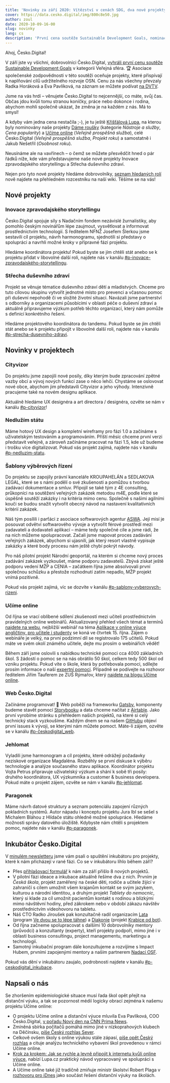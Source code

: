 ```yaml
---
title: 'Novinky za září 2020: Vítězství v cenách SDG, dva nové projekty a nominace na Křišťálovou Lupu'
cover: https://data.cesko.digital/img/800c8e50.jpg
author: zoul
date: 2020-10-09-16-00
slug: novinky
lang: cs
description: 'První cena soutěže Sustainable Development Goals, nominace na Křišťálovou Lupu, dva nové projekty a novinky z inkubátoru. Co všechno se v Česko.Digital stalo v září?'
---
```


Ahoj, Česko.Digital!

V září jste vy všichni, dobrovolníci Česko.Digital, [vyhráli první cenu soutěže Sustainable Development Goals](https://www.spolecenskaodpovednost.cz/cesko-zna-nejlepsi-projekty-udrzitelnosti-pro-rok-2020-oceneny-byly-v-cenach-sdgs/) v kategorii Veřejná sféra. 🏆 Asociace společenské zodpovědnosti v této soutěži oceňuje projekty, které přispívají k naplňování cílů udržitelného rozvoje OSN. Cenu za nás všechny převzaly Radka Horáková a Eva Pavlíková, na záznam se můžete podívat [na DVTV](https://www.facebook.com/DVTV.cz/videos/325919885307841).

Jsme na vás hrdí – věnujete Česko.Digital to nejcennější, co máte, svůj čas. Občas jdou kvůli tomu stranou koníčky, práce nebo dokonce i rodina, abychom mohli společně ukázat, že změna je na každém z nás. Má to smysl!

A kdyby vám jedna cena nestačila ;-), je tu ještě [Křišťálová Lupa](https://kristalova.lupa.cz/2020/), na kterou byly nominovány naše projekty [Dáme roušky](https://www.damerousky.cz) (kategorie *Nástroje a služby*, *Cena popularity*) a [Učíme online](https://www.ucimeonline.cz) (*Veřejně prospěšná služba*), celé Česko.Digital (*Veřejně prospěšná služba*, *Projekt roku*) a samostatně i Jakub Nešetřil (*Osobnost roku*).

Neusínáme ale na vavřínech – o čemž se můžete přesvědčit hned o pár řádků níže, kde vám představujeme naše nové projekty Inovace zpravodajského storytellingu a Střecha duševního zdraví.

Nejen pro tyto nové projekty hledáme dobrovolníky, [seznam hledaných rolí](https://wiki.cesko.digital/x/swEY) nově najdete na přehledném rozcestníku na naší wiki. Těšíme se na vás!

## Nové projekty

### Inovace zpravodajského storytellingu

Česko.Digital spojuje síly s Nadačním fondem nezávislé žurnalistiky, aby pomohlo českým novinářům lépe zaujmout, vysvětlovat a informovat prostřednictvím technologií. S ředitelem NFNŽ Josefem Šlerkou jsme sestavili cíl projektu, návrh harmonogramu, sjednotili si představy o spolupráci a navrhli možné kroky v přípravné fázi projektu.

Hledáme koordinátora projektu! Pokud byste se jím chtěli stát anebo se k projektu přidat v libovolné další roli, najdete nás v kanálu [#p-inovace-zpravodajského-storytellingu](https://cesko-digital.slack.com/archives/C01AENB1LPP).

### Střecha duševního zdraví

Projekt se věnuje tématice duševního zdraví dětí a mladistvých. Chceme pro tuto cílovou skupinu vytvořit jednotné místo pro prevenci a včasnou pomoc při duševní nepohodě či ve složité životní situaci. Navázali jsme partnerství s odborníky a organizacemi působícími v oblasti péče o duševní zdraví a aktuálně připravujeme výzkum potřeb těchto organizací, který nám pomůže s definicí konkrétního řešení.

Hledáme projektového koordinátora do tandemu. Pokud byste se jím chtěli stát anebo se k projektu připojit v libovolné další roli, najdete nás v kanálu [#p-strecha-dusevniho-zdravi](https://cesko-digital.slack.com/archives/C01168N8XP1).

## Novinky v projektech

### Cityvizor

Do projektu jsme zapojili nové posily, díky kterým bude zpracování zpětné vazby obcí a vývoj nových funkcí zase o něco lehčí. Chystáme se oslovovat nové obce, abychom jim představili Cityvizor a jeho výhody. Intenzivně pracujeme také na novém designu aplikace.

Aktuálně hledáme UX designéra a art directora / designéra, ozvěte se nám v kanálu [#p-cityvizor](https://cesko-digital.slack.com/archives/CG66HNLH4)!

### Nedlužím státu

Máme hotový UX design a kompletní wireframy pro fázi 1.0 a začínáme s uživatelským testováním a programováním. Příští měsíc chceme první verzi představit veřejně, a zároveň začínáme pracovat na fázi 1.5, kde už budeme i trošku více digitalizovat. Pokud vás projekt zajímá, najdete nás v kanálu [#p-nedluzim-statu](https://cesko-digital.slack.com/archives/CHTQQN5AL).

### Šablony výběrových řízení

Do projektu se zapojily právní kanceláře KROUPAHELÁN a SEDLAKOVA LEGAL, které se s námi podělí o své zkušenosti a pomůžou s tvorbou zadávací dokumentace a smluv. Připojil se také tým z 4E consulting, průkopníci na soutěžení veřejných zakázek metodou m4E, podle které se úspěšně soutěží zakázky i na kritéria mimo cenu. Společně s našimi agilními kouči se budou snažit vytvořit obecný návod na nastavení kvalitativních kritérií zakázek.

Náš tým posílili i parťáci z asociace softwarových agentur [ASWA](https://aswa.cz/). Její misí je posouvat odvětví softwarového vývoje a vytvořit férové prostředí mezi zadavateli a dodavateli aplikací – máme tedy společné cíle a jsme rádi, že na nich můžeme spolupracovat.
Začali jsme mapovat proces zadávání veřejných zakázek, abychom si ujasnili, jak který resort vlastně vypisuje zakázky a které body procesu nám ještě chybí pokrýt návody.

Pro náš pilotní projekt Národní geoportál, na kterém si chceme nový proces zadávání zakázek vyzkoušet, máme podporu zadavatelů. Zbývá získat ještě podporu vedení MŽP a CENIA – začátkem října jsme absolvovali první společnou schůzku a přestože rozhodnutí zatím nepadlo, MŽP projekt vnímá pozitivně.

Pokud vás projekt zajímá, víc se dozvíte v kanálu [#p-sablony-vyberovych-rizeni](https://cesko-digital.slack.com/archives/CSHURJA9L).

### Učíme online

Od října se vrací oblíbené sdílení zkušeností mezi učiteli prostřednictvím pravidelných online webinářů. Aktualizovaný přehled všech témat a termínů [najdete na webu](https://www.ucimeonline.cz/aktivity/ucime-nanecisto), nejbližší webinář na téma [Aplikace v online výuce angličtiny, pro učitele i studenty](https://www.facebook.com/events/361131408354263) se koná ve čtvrtek 15. října. Zájem o webináře je velký, na první podzimní díl se registrovalo 175 učitelů. Pokud máte ve svém okolí známého učitele, dejte mu prosím o webinářích vědět!

Během září jsme oslovili s nabídkou technické pomoci cca 4000 základních škol. S žádostí o pomoc se na nás obrátilo 50 škol, celkem tedy 500 škol od vzniku projektu. Pokud víte o škole, která by potřebovala pomoci, sdílejte prosím informace o naší [expertní pomoci](https://www.ucimeonline.cz/informace-pro/Pro-reditele). Případně se podívejte na rozhovor ředitelem Jiřím Tauferem ze ZUŠ Rýmařov, který [najdete na blogu Učíme online](https://www.ucimeonline.cz/blog/delat-reditele-v-dobe-koronaviru-je-fakt-za-trest).

### Web Česko.Digital

Začínáme programovat! 🎉 Web poběží na frameworku [Gatsby](https://www.gatsbyjs.com), komponenty budeme stavět pomocí [Storybooku](https://storybook.js.org) a data chceme načítat z [Airtable](https://airtable.com). Jako první vyrobíme stránku s přehledem našich projektů, na které si celý technický stack vyzkoušíme. Každým dnem se na našem [GitHubu](https://github.com/cesko-digital/web/issues) objeví první issues k vývoji, se kterými nám můžete pomoct. Máte-li zájem, ozvěte se v kanálu [#p-českodigital_web](https://cesko-digital.slack.com/archives/CHG9NA23D).

### Jehlomat

Vyladili jsme harmonogram a cíl projektu, které odrážejí požadavky neziskové organizace Magdaléna. Rozběhly se první diskuse k výběru technologie a analýze současného stavu aplikace. Koordinátor projektu Vojta Petrus připravuje uživatelský výzkum a shání k sobě tři posily: druhého koordinátora, UX výzkumníka a customer & business developera. Pokud máte o projekt zájem, ozvěte se nám v kanálu [#p-jehlomat](https://cesko-digital.slack.com/archives/C017VKLRRC0).

### Paragonek

Máme návrh datové struktury a seznam potenciálu zapojení různých pokladních systémů. Autor nápadu i konceptu projektu Jura Ibl se sešel s Michalem Bláhou z Hlídače státu ohledně možné spolupráce. Hledáme možnosti správy datového úložiště. Kdybyste nám chtěli s projektem pomoc, najdete nás v kanálu [#p-paragonek](https://cesko-digital.slack.com/archives/CUM0HJ5QB).

## Inkubátor Česko.Digital

V [minulém newsletteru](https://blog.cesko.digital/2020/09/novinky) jsme vám psali o spuštění inkubátoru pro projekty, které k nám přicházejí v rané fázi. Co se v inkubátoru líhlo během září?

* Přes [přihlašovací formulář](https://docs.google.com/forms/d/e/1FAIpQLScxOjG29DI92BepAOTgUqiK_05uOxCWFM3D1uAi4wRdamo4LQ/viewform) k nám za září přišlo 8 nových projektů.
* V pilotní fázi ideace a inkubace aktuálně řešíme dva z nich. Prvním je *Česká škola*, projekt zaměřený na české děti, rodiče a učitele žijící v zahraničí s cílem umožnit všem krajanům kontakt se svým jazykem, kulturou a národní identitou, a druhým projekt *Tablety do nemocnic*, který si klade za cíl umožnit pacientům kontakt s rodinou a blízkými mimo návštěvní hodiny, před zákrokem nebo v období zákazu návštěv prostřednictvím videohovoru na tabletu.
* Náš CTO Radko Jiroušek pak konzultačně radil organizacím [Lata](http://www.lata.cz/) (program [Ve dvou se to lépe táhne](http://www.lata.cz/ve-dvou-se-to-lepe-tahne/)) a [Diakonie](https://www.diakonie.cz/) (projekt [Krabice od bot](https://www.krabiceodbot.cz/)).
* Od října začneme spolupracovat s dalšími 10 dobrovolníky mentory (průvodci) a konzultanty (experty), kteří projekty podpoří, mimo jiné i v oblasti business consultingu, project managementu, marketingu a technologií.
* Samotný inkubační program dále konzultujeme a rozvíjíme s Impact Hubem, prvními zapojenými mentory a naším partnerem [Nadací OSF](https://osf.cz).

Pokud vás dění v inkubátoru zaujalo, podrobnosti najdete v kanálu [#p-ceskodigital_inkubace](https://cesko-digital.slack.com/archives/C01AMGXT9HQ).

## Napsali o nás

Se zhoršením epidemiologické situace musí řada škol opět přejít na distanční výuku, a tak se pozornost médií logicky obrací zejména k našemu projektu Učíme online:

* O projektu Učíme online a distanční výuce mluvila Eva Pavlíková, COO Česko.Digital, [v pořadu Nový den na CNN Prima News](https://www.facebook.com/UcimeOnline/posts/180076990312867).
* Zmíněná sbírka počítačů pomáhá mimo jiné v nízkoprahových klubech na Děčínsku, [píše Český rozhlas Sever](https://sever.rozhlas.cz/nizkoprahova-centra-a-kluby-na-decinsku-se-pripravuji-na-druhou-vlnu-epidemie-8321475).
* Celkově ovšem školy s online výukou stále zápasí, [píše opět Český rozhlas](https://www.irozhlas.cz/zpravy-domov/online-vyuka-koronavirus-ministerstvo-skolstvi-vzdelavani_2009291828_kar) a cituje analýzu technického vybavení škol provedenou v rámci Učíme online.
* [Krok za krokem: Jak se rychle a levně připojit k internetu kvůli online výuce](https://www.lupa.cz/clanky/krok-za-krokem-jak-se-rychle-a-levne-pripojit-k-internetu-kvuli-online-vyuce/), nabízí Lupa.cz praktický návod vypracovaný ve spolupráci s Učíme online.
* A Učíme online také již tradičně zmiňuje ministr školství Robert Plaga v [rozhovoru pro iDnes](https://www.idnes.cz/zpravy/domaci/plaga-skoly-tridy-stridani.A201008_183049_domaci_brzy) jako součást řešení distanční výuky na školách.
